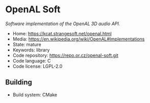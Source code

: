 # OpenAL Soft

_Software implementation of the OpenAL 3D audio API._

- Home: https://kcat.strangesoft.net/openal.html
- Media: https://en.wikipedia.org/wiki/OpenAL#Implementations
- State: mature
- Keywords: library
- Code repository: https://repo.or.cz/openal-soft.git
- Code language: C
- Code license: LGPL-2.0

## Building

- Build system: CMake

